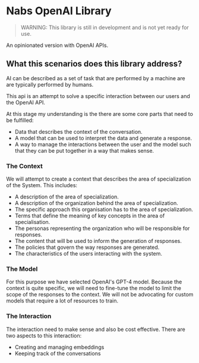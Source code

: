 # Nabs OpenAI Library

> WARNING: This library is still in development and is not yet ready for use.

An opinionated version with OpenAI APIs.

## What this scenarios does this library address?

AI can be described as a set of task that are performed by a machine are are typically performed by humans.

This api is an attempt to solve a specific interaction between our users and the OpenAI API.

At this stage my understanding is the there are some core parts that need to be fulfilled:
- Data that describes the context of the conversation.
- A model that can be used to interpret the data and generate a response.
- A way to manage the interactions between the user and the model such that they can be put together in a way that makes sense.

### The Context

We will attempt to create a context that describes the area of specialization of the System. This includes:

- A description of the area of specialization.
- A description of the organization behind the area of specialization.
- The specific approach this organisation has to the area of specialization.
- Terms that define the meaning of key concepts in the area of specialisation.
- The personas representing the organization who will be responsible for responses.
- The content that will be used to inform the generation of responses.
- The policies that govern the way responses are generated.
- The characteristics of the users interacting with the system.

### The Model
For this purpose we have selected OpenAI's GPT-4 model.
Because the context is quite specific, we will need to fine-tune the model to limit the scope of the responses to the context.
We will not be advocating for custom models that require a lot of resources to train.

### The Interaction
The interaction need to make sense and also be cost effective.
There are two aspects to this interaction:
- Creating and managing embeddings
- Keeping track of the conversations



